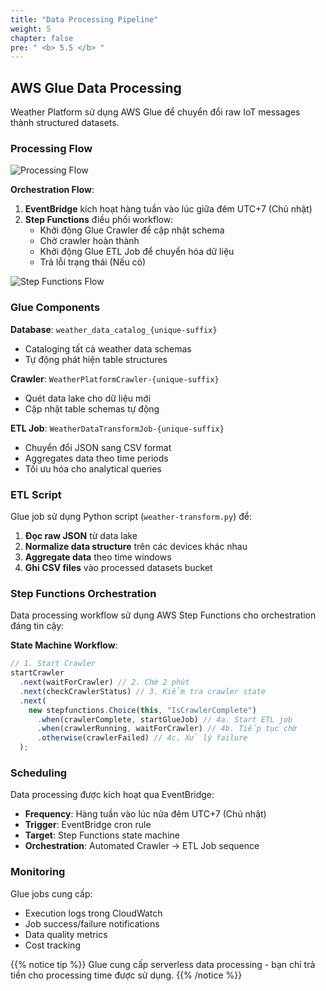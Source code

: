 ```yaml
---
title: "Data Processing Pipeline"
weight: 5
chapter: false
pre: " <b> 5.5 </b> "
---
```


## AWS Glue Data Processing

Weather Platform sử dụng AWS Glue để chuyển đổi raw IoT messages thành structured datasets.

### Processing Flow

![Processing Flow](/images/5-amplifyConfiguration/5.5-data-processing/glue-flow.png)

**Orchestration Flow**:

1. **EventBridge** kích hoạt hàng tuần vào lúc giữa đêm UTC+7 (Chủ nhật)
2. **Step Functions** điều phối workflow:
   - Khởi động Glue Crawler để cập nhật schema
   - Chờ crawler hoàn thành
   - Khởi động Glue ETL Job để chuyển hóa dữ liệu
   - Trả lỗi trạng thái (Nếu có)

![Step Functions Flow](/images/5-amplifyConfiguration/5.5-data-processing/stepfunctions_graph.png)

### Glue Components

**Database**: `weather_data_catalog_{unique-suffix}`

- Cataloging tất cả weather data schemas
- Tự động phát hiện table structures

**Crawler**: `WeatherPlatformCrawler-{unique-suffix}`

- Quét data lake cho dữ liệu mới
- Cập nhật table schemas tự động

**ETL Job**: `WeatherDataTransformJob-{unique-suffix}`

- Chuyển đổi JSON sang CSV format
- Aggregates data theo time periods
- Tối ưu hóa cho analytical queries

### ETL Script

Glue job sử dụng Python script (`weather-transform.py`) để:

1. **Đọc raw JSON** từ data lake
2. **Normalize data structure** trên các devices khác nhau
3. **Aggregate data** theo time windows
4. **Ghi CSV files** vào processed datasets bucket

### Step Functions Orchestration

Data processing workflow sử dụng AWS Step Functions cho orchestration đáng tin cậy:

**State Machine Workflow**:

```typescript
// 1. Start Crawler
startCrawler
  .next(waitForCrawler) // 2. Chờ 2 phút
  .next(checkCrawlerStatus) // 3. Kiểm tra crawler state
  .next(
    new stepfunctions.Choice(this, "IsCrawlerComplete")
      .when(crawlerComplete, startGlueJob) // 4a. Start ETL job
      .when(crawlerRunning, waitForCrawler) // 4b. Tiếp tục chờ
      .otherwise(crawlerFailed) // 4c. Xử lý failure
  );
```

### Scheduling

Data processing được kích hoạt qua EventBridge:

- **Frequency**: Hàng tuần vào lúc nửa đêm UTC+7 (Chủ nhật)
- **Trigger**: EventBridge cron rule
- **Target**: Step Functions state machine
- **Orchestration**: Automated Crawler → ETL Job sequence

### Monitoring

Glue jobs cung cấp:

- Execution logs trong CloudWatch
- Job success/failure notifications
- Data quality metrics
- Cost tracking

{{% notice tip %}}
Glue cung cấp serverless data processing - bạn chỉ trả tiền cho processing time được sử dụng.
{{% /notice %}}
